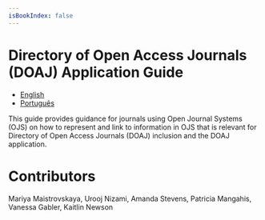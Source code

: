 ```yaml
---
isBookIndex: false
---
```

# Directory of Open Access Journals (DOAJ) Application Guide

- [English](en/)
- [Português](pt/)

This guide provides guidance for journals using Open Journal Systems (OJS) on how to represent and link to information in OJS that is relevant for Directory of Open Access Journals (DOAJ) inclusion and the DOAJ application.

# Contributors

Mariya Maistrovskaya, Urooj Nizami, Amanda Stevens, Patricia Mangahis, Vanessa Gabler, Kaitlin Newson
